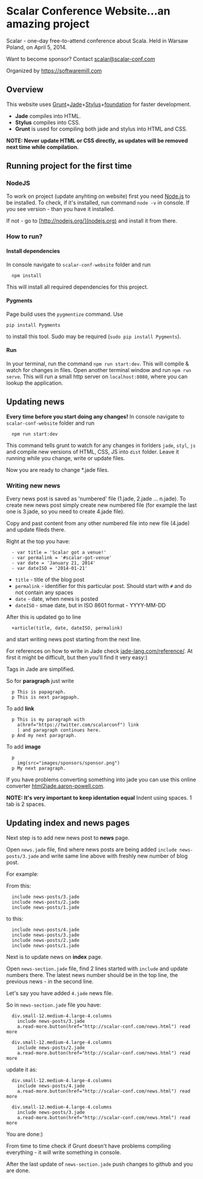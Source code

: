 Scalar Conference Website...an amazing project
===================

Scalar - one-day free-to-attend conference about Scala. 
Held in Warsaw Poland, on April 5, 2014.

Want to become sponsor?
Contact scalar@scalar-conf.com

Organized by https://softwaremill.com

## Overview

This website uses [Grunt](http://gruntjs.com/0)+[Jade](http://jade-lang.com/)+[Stylus](http://learnboost.github.io/stylus/)+[foundation](http://foundation.zurb.com/index.html) for faster development.

- **Jade** compiles into HTML.
- **Stylus** compiles into CSS.
- **Grunt** is used for compiling both jade and stylus into HTML and CSS.

**NOTE: Never update HTML or CSS directly, as updates will be removed next time while compilation.**


## Running project for the first time

### NodeJS

To work on project (update anyhting on website) first you need [Node.js](http://nodejs.org/) to be installed. 
To check, if it's installed, run command `node -v` in console. 
If you see version - than you have it installed. 

If not - go to [http://nodejs.org/](nodejs.org) and install it from there.

### How to run?

#### Install dependencies

In console navigate to `scalar-conf-website` folder and run 

```
  npm install
```

This will install all required dependencies for this project.

#### Pygments

Page build uses the `pygmentize` command. Use 

```
pip install Pygments
``` 

to install this tool. Sudo may be required (`sudo pip install Pygments`).

#### Run

In your terminal, run the command `npm run start:dev`. This will compile & watch for changes in files.
Open another terminal window and run `npm run serve`. This will run a small http server on `localhost:8080`, where you can lookup the application.


## Updating news

**Every time before you start doing any changes!** 
In console navigate to `scalar-conf-website` folder and run 

```
  npm run start:dev
```

This command tells grunt to watch for any changes in forlders `jade`, `styl`, `js` and compile new versions of HTML, CSS, JS into `dist` folder. Leave it running while you change, write or update files.

Now you are ready to change *.jade files.

### Writing new news

Every news post is saved as 'numbered' file (1.jade, 2.jade ... n.jade). To create new news post simply create new numbered file (for example the last one is 3.jade, so you need to create 4.jade file).

Copy and past content from any other numbered file into new file (4.jade) and update fileds there.

Right at the top you have:

```
  - var title = 'Scalar got a venue!'
  - var permalink = '#scalar-got-venue'
  - var date = 'January 21, 2014'
  - var dateISO = '2014-01-21'
```

- `title` - title of the blog post
- `permalink` - identifier for this particular post. Should start with `#` and do not contain any spaces
- `date` - date, when news is posted
- `dateISO` - smae date, but in ISO 8601 format - YYYY-MM-DD

After this is updated go to line

```
  +article(title, date, dateISO, permalink)
```

and start writing news post starting from the next line.

For references on how to write in Jade check [jade-lang.com/reference/](http://jade-lang.com/reference/). At first it might be difficult, but then you'll find it very easy:)

Tags in Jade are simplified.

So for **paragraph** just write

```
  p This is papagraph.
  p This is next paragpaph.
```

To add **link**

```
  p This is my paragraph with 
    a(href="https://twitter.com/scalarconf") link
    | and paragraph continues here.
  p And my next paragraph.
```

To add **image**

```
  p 
    img(src="images/sponsors/sponsor.png")
  p My next paragraph.
```

If you have problems converting something into jade you can use this online converter [html2jade.aaron-powell.com](http://html2jade.aaron-powell.com/).

**NOTE: It's very important to keep identation equal** Indent using spaces. 1 tab is 2 spaces.

## Updating index and news pages

Next step is to add new news post to **news** page.

Open `news.jade` file, find where news posts are being added `include news-posts/3.jade` and write same line above with freshly new number of blog post.

For example:

From this:

```
  include news-posts/3.jade
  include news-posts/2.jade
  include news-posts/1.jade
```

to this:

```
  include news-posts/4.jade
  include news-posts/3.jade
  include news-posts/2.jade
  include news-posts/1.jade
```


Next is to update news on **index** page.

Open `news-section.jade` file, find 2 lines started with `include` and update numbers there. The latest news number should be in the top line, the previous news - in the second line.

Let's say you have added `4.jade` news file.

So in `news-section.jade` file you have:

```
  div.small-12.medium-4.large-4.columns
    include news-posts/3.jade
    a.read-more.button(href="http://scalar-conf.com/news.html") read more

  div.small-12.medium-4.large-4.columns
    include news-posts/2.jade
    a.read-more.button(href="http://scalar-conf.com/news.html") read more
```

update it as:

```
  div.small-12.medium-4.large-4.columns
    include news-posts/4.jade
    a.read-more.button(href="http://scalar-conf.com/news.html") read more

  div.small-12.medium-4.large-4.columns
    include news-posts/3.jade
    a.read-more.button(href="http://scalar-conf.com/news.html") read more
```

You are done:)

From time to time check if Grunt doesn't have problems compiling everything - it will write something in console.

After the last update of `news-section.jade` push changes to github and you are done.

